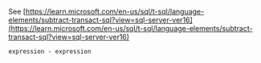 See [https://learn.microsoft.com/en-us/sql/t-sql/language-elements/subtract-transact-sql?view=sql-server-ver16](https://learn.microsoft.com/en-us/sql/t-sql/language-elements/subtract-transact-sql?view=sql-server-ver16)
```
expression - expression
```
